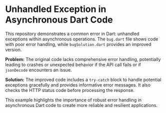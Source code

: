 # Unhandled Exception in Asynchronous Dart Code

This repository demonstrates a common error in Dart:  unhandled exceptions within asynchronous operations.  The `bug.dart` file shows code with poor error handling, while `bugSolution.dart` provides an improved version. 

**Problem:** The original code lacks comprehensive error handling, potentially leading to crashes or unexpected behavior if the API call fails or if `jsonDecode` encounters an issue. 

**Solution:**  The improved code includes a `try-catch` block to handle potential exceptions gracefully and provides informative error messages.  It also checks the HTTP status code before processing the response.

This example highlights the importance of robust error handling in asynchronous Dart code to create more reliable and resilient applications.